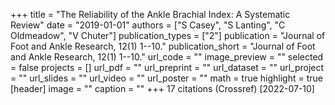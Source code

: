 +++
title = "The Reliability of the Ankle Brachial Index: A Systematic Review"
date = "2019-01-01"
authors = ["S Casey", "S Lanting", "C Oldmeadow", "V Chuter"]
publication_types = ["2"]
publication = "Journal of Foot and Ankle Research, 12(1) 1--10."
publication_short = "Journal of Foot and Ankle Research, 12(1) 1--10."
url_code = ""
image_preview = ""
selected = false
projects = []
url_pdf = ""
url_preprint = ""
url_dataset = ""
url_project = ""
url_slides = ""
url_video = ""
url_poster = ""
math = true
highlight = true
[header]
image = ""
caption = ""
+++
17 citations (Crossref) [2022-07-10]
